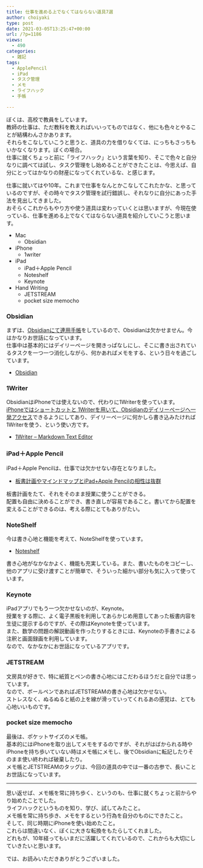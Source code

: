 ```yaml
---
title: 仕事を進める上でなくてはならない道具7選
author: choiyaki
type: post
date: 2021-03-05T13:25:47+00:00
url: /?p=1186
views:
  - 490
categories:
  - 雑記
tags:
  - ApplePencil
  - iPad
  - タスク管理
  - メモ
  - ライフハック
  - 手帳

---
```

ぼくは、高校で教員をしています。  
教師の仕事は、ただ教科を教えればいいってものではなく、他にも色々とやることが結構わんさかあります。  
それらをこなしていこうと思うと、道具の力を借りなくては、にっちもさっちもいかなくなります。ぼくの場合。  
仕事に就くちょっと前に「ライフハック」という言葉を知り、そこで色々と自分なりに調べては試し、タスク管理をし始めることができたことは、今思えば、自分にとってはかなりの財産になってくれているな、と感じます。

仕事に就いてはや10年。これまで仕事をなんとかこなしてこれたかな、と思っているのですが、その時々でタスク管理を試行錯誤し、それなりに自分にあった手法を見出してきました。  
おそらくこれからもやり方や使う道具は変わっていくとは思いますが、今現在使っている、仕事を進める上でなくてはならない道具を紹介していこうと思います。

  * Mac 
      * Obsidian
  * iPhone 
      * 1writer
  * iPad 
      * iPad＋Apple Pencil
      * Noteshelf
      * Keynote
  * Hand Writing 
      * JETSTREAM
      * pocket size memocho

### Obsidian

まずは、[Obsidianにて連用手帳][1]をしているので、Obsidianは欠かせません。今はかなりお世話になっています。  
仕事中は基本的にはデイリーページを開きっぱなしにし、そこに書き出されているタスクを一つ一つ消化しながら、何かあればメモをする、という日々を過ごしています。

  * [Obsidian][2]

### 1Writer

ObsidianはiPhoneでは使えないので、代わりに1Writerを使っています。  
[iPhoneではショートカットと 1Writerを用いて、Obsidianのデイリーページへ一発アクセス][3]できるようにしてあり、デイリーページに何かしら書き込みたければ1Writerを使う、という使い方です。

  * [1Writer &#8211; Markdown Text Editor][4]

### iPad＋Apple Pencil

iPad＋Apple Pencilは、仕事では欠かせない存在となりました。

  * [板書計画やマインドマップとiPad+Apple Pencilの相性は抜群][5]

板書計画をたて、それをそのまま授業に使うことができる。  
配置も自由に決めることができ、書き直しが容易であること。書いてから配置を変えることができるのは、考える際にとてもありがたい。

### NoteShelf

今は書き心地と機能を考えて、NoteShelfを使っています。

  * [Noteshelf][6]

書き心地がなかなかよく、機能も充実している。また、書いたものをコピーし、他のアプリに受け渡すことが簡単で、そういった細かい部分も気に入って使っています。

### Keynote

iPadアプリでもう一つ欠かせないのが、Keynote。  
授業をする際に、よく電子黒板を利用してあらかじめ用意してあった板書内容を生徒に提示するのですが、その際はKeynoteを使っています。  
また、数学の問題の解説動画を作ったりするときには、Keynoteの手書きによる注釈と画面録画を利用しています。  
なので、なかなかにお世話になっているアプリです。

### JETSTREAM

文房具が好きで、特に紙質とペンの書き心地にはこだわるほうだと自分では思っています。  
なので、ボールペンであればJETSTREAMの書き心地は欠かせない。  
ストレスなく、ぬるぬると紙の上を線が滑っていってくれるあの感覚は、とても心地いいものです。

### pocket size memocho

最後は、ポケットサイズのメモ帳。  
基本的にはiPhoneを取り出してメモをするのですが、それがはばかられる時やiPhoneを持ち歩いていない時はメモ帳にメモし、後でObsidianに転記したりそのまま使い終われば破棄したり。  
メモ帳とJETSTREAMのタッグは、今回の道具の中では一番の古参で、長いことお世話になっています。

* * *

思い返せば、メモ帳を常に持ち歩く、というのも、仕事に就くちょっと前からやり始めたことでした。  
ライフハックというものを知り、学び、試してみたこと。  
メモ帳を常に持ち歩き、メモをするという行為を自分のものにできたこと。  
そして、同じ時期にiPhoneを使い始めたこと。  
これらは間違いなく、ぼくに大きな転換をもたらしてくれました。  
どれもが、10年経ってもいまだに活躍してくれているので、これからも大切にしていきたいと思います。

では、お読みいただきありがとうございました。

 [1]: https://choiyaki.com/?p=1141
 [2]: https://obsidian.md/
 [3]: https://choiyaki.com/?p=1127
 [4]: https://apps.apple.com/jp/app/1writer-markdown-text-editor/id680469088?uo=4
 [5]: https://choiyaki.com/?p=820
 [6]: https://apps.apple.com/jp/app/noteshelf/id1271086060?uo=4